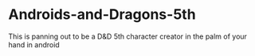 # Androids-and-Dragons-5th
This is panning out to be a D&D 5th character creator in the palm of your hand in android 
